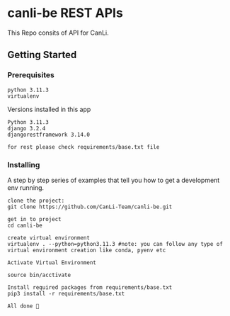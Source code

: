 # canli-be REST APIs
This Repo consits of API for CanLi.

## Getting Started

### Prerequisites
```
python 3.11.3
virtualenv
```

Versions installed in this app
```
Python 3.11.3
django 3.2.4
djangorestframework 3.14.0

for rest please check requirements/base.txt file
```
### Installing

A step by step series of examples that tell you how to get a development env running.

```
clone the project:
git clone https://github.com/CanLi-Team/canli-be.git

get in to project
cd canli-be

create virtual environment
virtualenv . --python=python3.11.3 #note: you can follow any type of virtual environment creation like conda, pyenv etc

Activate Virtual Environment

source bin/acctivate

Install required packages from requirements/base.txt
pip3 install -r requirements/base.txt

All done 🤟
```
